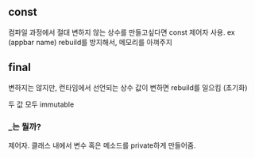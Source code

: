 ## const
컴파일 과정에서 절대 변하지 않는 상수를 만들고싶다면
const 제어자 사용. ex (appbar name)
rebuild를 방지해서, 메모리를 아껴주지

## final
변하지는 않지만, 런타임에서 선언되는 상수
값이 변하면 rebuild를 일으킴 (초기화)

두 값 모두 immutable

### _는 뭘까?
제어자. 클래스 내에서 변수 혹은 메소드를 
private하게 만들어줌.
